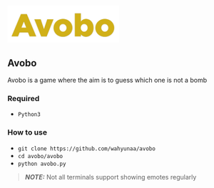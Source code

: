 <img src="https://github.com/Wahyunaa/avobo/blob/main/zNf_assets/avobo.png" width="250"/>

## Avobo
Avobo is a game where the aim is to guess which one is not a bomb</p>


### Required
- `Python3`
### How to use
- `git clone https://github.com/wahyunaa/avobo`
- `cd avobo/avobo`
- `python avobo.py`
> **_NOTE:_** Not all terminals support showing emotes regularly
